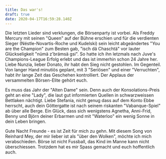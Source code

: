 ```yaml
---
title: Das war's!
draft: true
date: 2020-04-17T16:59:28.140Z
---
```

Die letzten Lieder sind verklungen, die Börsenparty ist vorbei. Als Freddy Mercury mit seinen "Queen" auf der Bühne erschien und für die verdienten Sieger (Néstle-Novartis-Roche und Kudelski) sein leicht abgeändertes "You are the Champion" zum Besten gab, "isch dä Chaschtä" vor lauter Glückseligkeit "nümä z'brämsä gsi".  So hatte ich ihn letzmals nach Juve's Champions-League Erfolg erlebt und das ist immerhin schon 24 Jahre her. Liebe Nunzia, lieber Donato, ihr habt den Sieg nicht gestohlen. Im Gegenteil. Von langer Hand minutiös geplant, mit 3 "Seriösen" und einer "Verruchten", habt ihr lange Zeit das Geschehen kontrolliert. Der Applaus der versammelten Börsen-Elite gehört euch.

Es muss das Jahr der "Alten Dame" sein. Denn auch der Konsolations-Preis geht an eine "Lady", die laut gut informierten Quellen in schwarzweissen Bettlaken nächtigt. Liebe Stefania, nicht genug dass auf dem Konto Ebbe herrscht, auch dein Göttergatte ist nach seinem riskanten "Vabanque-Spiel" ab über alle Berge. Ein Glück, dass sich wenigstens Agnetha, Anni-Frid, Benny und Björn deiner Erbarmen und mit "Waterloo" ein wenig Sonne in dein Leben bringen.

Gute Nacht Freunde - es ist Zeit für mich zu gehn. Mit diesem Song von Reinhard Mey, der mir lieber ist als "über den Wolken", möchte ich mich verabschieden. Börse ist nicht Fussball, das Kind im Manne kann nicht überschiessen. Trotzdem hat es mir Spass gemacht und euch hoffentlich auch.